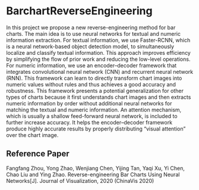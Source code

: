 # BarchartReverseEngineering
In this project we propose a new reverse-engineering method for bar charts. The main idea is to use neural networks for textual and numeric information extraction. For textual information, we use Faster-RCNN, which is a neural network-based object detection model, to simultaneously localize and classify textual information. This approach improves efficiency by simplifying the flow of prior work and reducing the low-level operations. For numeric information, we use an encoder–decoder framework that integrates convolutional neural network (CNN) and recurrent neural network (RNN). This framework can learn to directly transform chart images into numeric values without rules and thus achieves a good accuracy and robustness. This framework presents a potential generalization for other types of charts because it first understands chart images and then extracts numeric information by order without additional neural networks for matching the textual and numeric information. An attention mechanism, which is usually a shallow feed-forward neural network, is included to further increase accuracy. It helps the encoder–decoder framework produce highly accurate results by properly distributing “visual attention” over the chart image.


## Reference Paper
Fangfang Zhou, Yong Zhao, Wenjiang Chen, Yijing Tan, Yaqi Xu, Yi Chen, Chao Liu and Ying Zhao. Reverse-engineering Bar Charts Using Neural Networks[J]. Journal of Visualization, 2020 (ChinaVis 2020)
